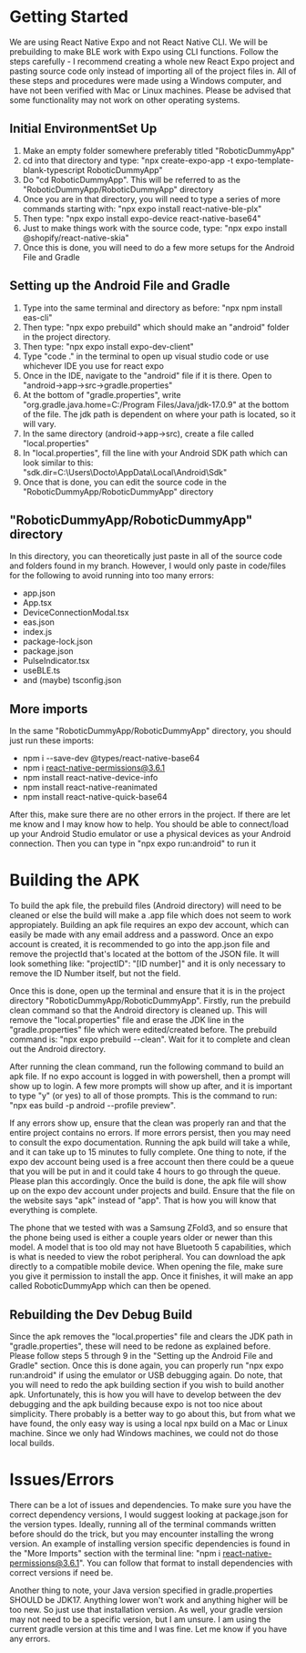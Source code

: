 # Getting Started

We are using React Native Expo and not React Native CLI. We will be prebuilding to make BLE work with Expo using CLI functions.
Follow the steps carefully - I recommend creating a whole new React Expo project and pasting source code only instead of importing all of the project files in.
All of these steps and procedures were made using a Windows computer, and have not been verified with Mac or Linux machines. Please be advised that some
functionality may not work on other operating systems.

## Initial EnvironmentSet Up
1. Make an empty folder somewhere preferably titled "RoboticDummyApp"
2. cd into that directory and type: "npx create-expo-app -t expo-template-blank-typescript RoboticDummyApp"
3. Do "cd RoboticDummyApp". This will be referred to as the "RoboticDummyApp/RoboticDummyApp" directory
4. Once you are in that directory, you will need to type a series of more commands starting with: "npx expo install react-native-ble-plx"
5. Then type: "npx expo install expo-device react-native-base64"
6. Just to make things work with the source code, type: "npx expo install @shopify/react-native-skia"
7. Once this is done, you will need to do a few more setups for the Android File and Gradle

## Setting up the Android File and Gradle
1. Type into the same terminal and directory as before: "npx npm install eas-cli"
2. Then type: "npx expo prebuild" which should make an "android" folder in the project directory.
3. Then type: "npx expo install expo-dev-client"
4. Type "code ." in the terminal to open up visual studio code or use whichever IDE you use for react expo
5. Once in the IDE, navigate to the "android" file if it is there. Open to "android->app->src->gradle.properties"
6. At the bottom of "gradle.properties", write "org.gradle.java.home=C:/Program Files/Java/jdk-17.0.9" at the bottom of the file. The jdk path is dependent on where your path is located, so it will vary.
7. In the same directory (android->app->src), create a file called "local.properties"
8. In "local.properties", fill the line with your Android SDK path which can look similar to this: "sdk.dir=C:\\Users\\Docto\\AppData\\Local\\Android\\Sdk"
9. Once that is done, you can edit the source code in the "RoboticDummyApp/RoboticDummyApp" directory

## "RoboticDummyApp/RoboticDummyApp" directory
In this directory, you can theoretically just paste in all of the source code and folders found in my branch. However, I would only paste in code/files for the following to
avoid running into too many errors:
- app.json
- App.tsx
- DeviceConnectionModal.tsx
- eas.json
- index.js
- package-lock.json
- package.json
- PulseIndicator.tsx
- useBLE.ts
- and (maybe) tsconfig.json

## More imports
In the same "RoboticDummyApp/RoboticDummyApp" directory, you should just run these imports:
- npm i --save-dev @types/react-native-base64
- npm i react-native-permissions@3.6.1
- npm install react-native-device-info
- npm install react-native-reanimated
- npm install react-native-quick-base64

After this, make sure there are no other errors in the project. If there are let me know and I may know how to help. You should be able to connect/load up your Android Studio emulator
or use a physical devices as your Android connection. Then you can type in "npx expo run:android" to run it

# Building the APK
To build the apk file, the prebuild files (Android directory) will need to be cleaned or else the build will make a .app file which does not seem to work appropiately.
Building an apk file requires an expo dev account, which can easily be made with any email address and a password. Once an expo account is created, it is recommended to
go into the app.json file and remove the projectId that's located at the bottom of the JSON file. It will look something like:
"projectID": "[ID number]" and it is only necessary to remove the ID Number itself, but not the field.

Once this is done, open up the terminal and ensure that it is in the project directory "RoboticDummyApp/RoboticDummyApp". Firstly, run the prebuild clean command so that
the Android directory is cleaned up. This will remove the "local.properties" file and erase the JDK line in the "gradle.properties" file which were edited/created before.
The prebuild command is: "npx expo prebuild --clean". Wait for it to complete and clean out the Android directory.

After running the clean command, run the following command to build an apk file. If no expo account is logged in with powershell, then a prompt will show up to login. A few more 
prompts will show up after, and it is important to type "y" (or yes) to all of those prompts. This is the command to run: "npx eas build -p android --profile preview".

If any errors show up, ensure that the clean was properly ran and that the entire project contains no errors. If more errors persist, then you may need to consult the expo
documentation. Running the apk build will take a while, and it can take up to 15 minutes to fully complete. One thing to note, if the expo dev account being used is a free
account then there could be a queue that you will be put in and it could take 4 hours to go through the queue. Please plan this accordingly. Once the build is done, the apk
file will show up on the expo dev account under projects and build. Ensure that the file on the website says "apk" instead of "app". That is how you will know that everything is complete.

The phone that we tested with was a Samsung ZFold3, and so ensure that the phone being used is either a couple years older or newer than this model. A model that is too old may not have
Bluetooth 5 capabilities, which is what is needed to view the robot peripheral. You can download the apk directly to a compatible mobile device. When opening the file, make sure you give it permission
to install the app. Once it finishes, it will make an app called RoboticDummyApp which can then be opened.

## Rebuilding the Dev Debug Build
Since the apk removes the "local.properties" file and clears the JDK path in "gradle.properties", these will need to be redone as explained before. Please follow steps 5 through 9 in the
"Setting up the Android File and Gradle" section. Once this is done again, you can properly run "npx expo run:android" if using the emulator or USB debugging again. Do note, that you will need to
redo the apk building section if you wish to build another apk. Unfortunately, this is how you will have to develop between the dev debugging and the apk building because expo is not too nice about simplicity.
There probably is a better way to go about this, but from what we have found, the only easy way is using a local npx build on a Mac or Linux machine. Since we only had Windows machines, we could not do those
local builds.

# Issues/Errors
There can be a lot of issues and dependencies. To make sure you have the correct dependency versions, I would suggest looking at package.json for the version types. Ideally, running all of the terminal commands
written before should do the trick, but you may encounter installing the wrong version. An example of installing version specific dependencies is found in the "More Imports" section with the terminal line:
"npm i react-native-permissions@3.6.1". You can follow that format to install dependencies with correct versions if need be.

Another thing to note, your Java version specified in gradle.properties SHOULD be JDK17. Anything lower won't work and anything higher will be too new. So just use that installation version. As well,
your gradle version may not need to be a specific version, but I am unsure. I am using the current gradle version at this time and I was fine. Let me know if you have any errors.

